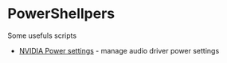 # PowerShellpers

Some usefuls scripts

* [NVIDIA Power settings](/nvidia_power_settings/) - manage audio driver power settings
